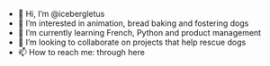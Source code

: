 - 👋 Hi, I’m @icebergletus
- 👀 I’m interested in animation, bread baking and fostering dogs 
- 🌱 I’m currently learning French, Python and product management
- 💞️ I’m looking to collaborate on projects that help rescue dogs
- 📫 How to reach me: through here

<!---
icebergletus/icebergletus is a ✨ special ✨ repository because its `README.md` (this file) appears on your GitHub profile.
You can click the Preview link to take a look at your changes.
--->
